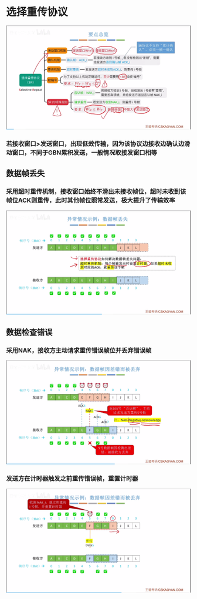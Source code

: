


# 选择重传协议
![输入图片说明](/imgs/2025-07-24/rWqrzQavkf4ayY72.png)

### 若接收窗口>发送窗口，出现低效传输，因为该协议边接收边确认边滑动窗口，不同于GBN累积发送，一般情况取接发窗口相等
## 数据帧丢失
### 采用超时重传机制，接收窗口始终不滑出未接收帧位，超时未收到该帧位ACK则重传，此时其他帧位照常发送，极大提升了传输效率
![输入图片说明](/imgs/2025-07-24/towK5dNgESNmwsLG.png)
## 数据检查错误
### 采用NAK，接收方主动请求重传错误帧位并丢弃错误帧
![输入图片说明](/imgs/2025-07-24/kht6fSLNB4IEb58b.png)
### 发送方在计时器触发之前重传错误帧，重置计时器
![输入图片说明](/imgs/2025-07-24/hFRu3QWJzgEzmCeG.png)

##
<!--stackedit_data:
eyJoaXN0b3J5IjpbMTkwMTcwOTcyNCwzNzQ2NzY2MTNdfQ==
-->